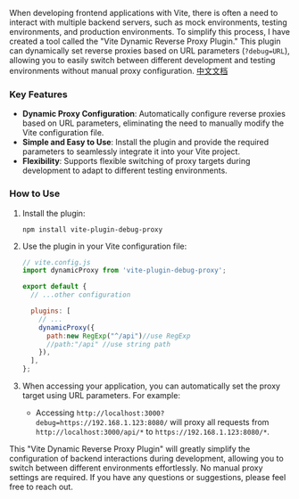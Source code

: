 When developing frontend applications with Vite, there is often a need to interact with multiple backend servers, such as mock environments, testing environments, and production environments. To simplify this process, I have created a tool called the "Vite Dynamic Reverse Proxy Plugin." This plugin can dynamically set reverse proxies based on URL parameters (`?debug=URL`), allowing you to easily switch between different development and testing environments without manual proxy configuration.
[中文文档](https://github.com/zjpzjp/vite-plugin-debug-proxy/blob/master/readme-zh.md)

### Key Features

- **Dynamic Proxy Configuration**: Automatically configure reverse proxies based on URL parameters, eliminating the need to manually modify the Vite configuration file.
- **Simple and Easy to Use**: Install the plugin and provide the required parameters to seamlessly integrate it into your Vite project.
- **Flexibility**: Supports flexible switching of proxy targets during development to adapt to different testing environments.

### How to Use

1. Install the plugin:

   ```shell
   npm install vite-plugin-debug-proxy
   ```

2. Use the plugin in your Vite configuration file:

   ```javascript
   // vite.config.js
   import dynamicProxy from 'vite-plugin-debug-proxy';

   export default {
     // ...other configuration

     plugins: [
       // ...
       dynamicProxy({
         path:new RegExp("^/api")//use RegExp 
         //path:"/api" //use string path
       }),
     ],
   };
   ```

3. When accessing your application, you can automatically set the proxy target using URL parameters. For example:

   - Accessing `http://localhost:3000?debug=https://192.168.1.123:8080/` will proxy all requests from `http://localhost:3000/api/*` to `https://192.168.1.123:8080/*`.

This "Vite Dynamic Reverse Proxy Plugin" will greatly simplify the configuration of backend interactions during development, allowing you to switch between different environments effortlessly. No manual proxy settings are required. If you have any questions or suggestions, please feel free to reach out.
